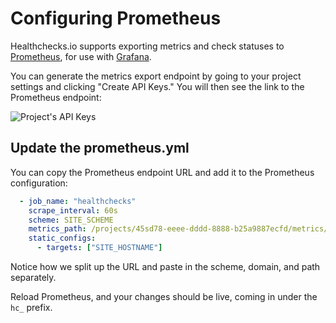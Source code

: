 # Configuring Prometheus

Healthchecks.io supports exporting metrics and check statuses to
[Prometheus](https://prometheus.io/), for use with [Grafana](https://grafana.com/).

You can generate the metrics export endpoint by going to your project settings
and clicking "Create API Keys." You will then see the link to
the Prometheus endpoint:

![Project's API Keys](IMG_URL/prometheus_endpoint.png)

## Update the prometheus.yml

You can copy the Prometheus endpoint URL and add it to the Prometheus configuration:

```yaml
  - job_name: "healthchecks"
    scrape_interval: 60s
    scheme: SITE_SCHEME
    metrics_path: /projects/45sd78-eeee-dddd-8888-b25a9887ecfd/metrics/NXyGzks4s8xcF1J-wzoaioyoqXIANGD0
    static_configs:
      - targets: ["SITE_HOSTNAME"]
```

Notice how we split up the URL and paste in the scheme, domain, and path separately.

Reload Prometheus, and your changes should be live, coming in under the `hc_` prefix.
